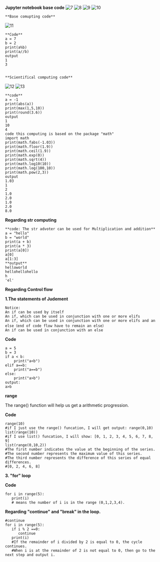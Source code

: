 **Jupyter notebook base code**
![7](https://user-images.githubusercontent.com/103999272/233595611-414997e6-161a-479b-aa7d-b0b3d863d282.png)
![8](https://user-images.githubusercontent.com/103999272/233595629-4cc638fa-f469-44cb-83c0-9c168df83f0e.png)
![9](https://user-images.githubusercontent.com/103999272/233595658-15955508-e509-45ac-b10a-1194bfb709a4.png)
![10](https://user-images.githubusercontent.com/103999272/233596638-b1f460bf-0d4d-4f53-a3ca-9768ad63e196.png)

    **Base comupting code**
![11](https://user-images.githubusercontent.com/103999272/233596822-2526422e-c41d-4a72-a142-5dd996a1495d.png)

    **Code**
    a = 7
    b = 2
    print(a%b)
    print(a//b)
    output
    1
    3
  
  
    **Scientifical computing code**
![12](https://user-images.githubusercontent.com/103999272/233596988-74a504af-a916-487b-bbef-e73268794914.png)
![13](https://user-images.githubusercontent.com/103999272/233597041-3c6dd400-740e-48d3-aad4-d26eebcfce02.png)

    **code**
    a = -1
    print(abs(a))
    print(max(1,5,10))
    print(round(3.6))
    output
    1
    10
    4
    code this computing is based on the package "math"
    import math
    print(math.fabs(-1.03))
    print(math.floor(1.9))
    print(math.ceil(1.9))
    print(math.exp(0))
    print(math.sqrt(4))
    print(math.log10(10))
    print(math.log(100,10))
    print(math.pow(2,3))
    output
    1.03
    1
    2
    1.0
    2.0
    1.0
    2.0
    8.0


    
    
    
**Regarding str computing**

    **code: The str advoter can be used for Multiplication and addition**
    a = "hello"
    b = "world"
    print(a + b)
    print(a * 3)
    print(a[0])
    a[0]
    a[1:3]
    **output**
    helloworld
    hellohellohello
    h
    'el'
 
**Regarding Control flow**

**1.The statements of Judement**

    Notice:
    An if can be used by itself
    An if, which can be used in conjunction with one or more elifs
    An if, which can be used in conjunction with one or more elifs and an else（end of code flow have to remain an else）
    An if can be used in conjunction with an else

**Code**

    a = 5
    b = 3
    if a < b:
        print("a<b")
    elif a==b:
        print("a==b")
    else:
        print("a>b")
    output:
    a>b

**range**

The range() function will help us get a arithmetic progression.

**Code**

    range(10)
    #if I just use the range() funcation, I will get output: range(0,10)
    list(range(10))
    #if I use list() funcation, I will show: [0, 1, 2, 3, 4, 5, 6, 7, 8, 9]
    list(range(0,10,2))
    #The first number indicates the value at the beginning of the series.
    #The second number represents the maximum value of this series.
    #The third number represents the difference of this series of equal differences.
    #[0, 2, 4, 6, 8]
    
**3. "for" loop**

**Code**

    for i in range(5):
       print(i)
       # means the number of i is in the range (0,1,2,3,4).
       
**Regarding "continue" and "break" in the loop.**

    #continue
    for i in range(5):
       if i % 2 ==0:
          continue
       print(i)
       #If the remainder of i divided by 2 is equal to 0, the cycle continues.
       #When i is at the remainder of 2 is not equal to 0, then go to the next step and output i.


